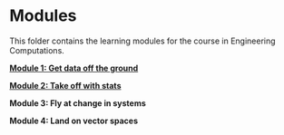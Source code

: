 # Modules

This folder contains the learning modules for the course in Engineering Computations.

**[Module 1: Get data off the ground](https://github.com/engineersCode/EngComp/tree/master/modules/1_offtheground)**


[**Module 2: Take off with stats**](https://github.com/engineersCode/EngComp/tree/master/modules/2_takeoff)

**Module 3: Fly at change in systems**

**Module 4: Land on vector spaces**
